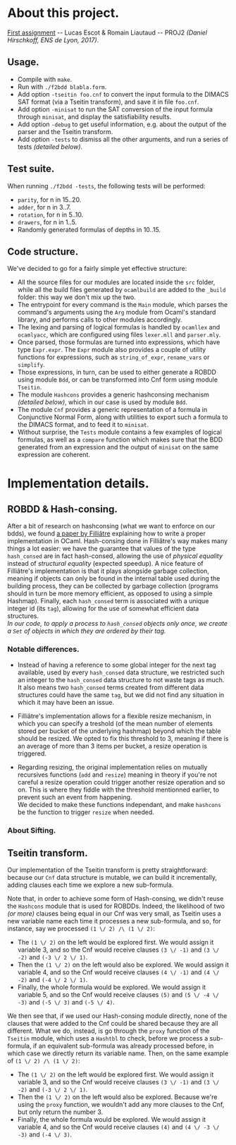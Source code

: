 # About this project.

[First assignment](http://perso.ens-lyon.fr/daniel.hirschkoff/P2/) -- Lucas Escot & Romain Liautaud -- PROJ2 *(Daniel Hirschkoff, ENS de Lyon, 2017)*.

## Usage.

- Compile with `make`.
- Run with `./f2bdd blabla.form`.
- Add option `-tseitin foo.cnf` to convert the input formula to the DIMACS SAT format (via a Tseitin transform), and save it in file `foo.cnf`.
- Add option `-minisat` to run the SAT conversion of the input formula through `minisat`, and display the satisfiability results.
- Add option `-debug` to get useful information, e.g. about the output of the parser and the Tseitin transform.
- Add option `-tests` to dismiss all the other arguments, and run a series of tests *(detailed below)*.

## Test suite.

When running `./f2bdd -tests`, the following tests will be performed:
- `parity`, for n in 15..20.
- `adder`, for n in 3..7.
- `rotation`, for n in 5..10.
- `drawers`, for n in 1..5.
- Randomly generated formulas of depths in 10..15.

## Code structure.

We've decided to go for a fairly simple yet effective structure:
- All the source files for our modules are located inside the `src` folder, while all the build files generated by `ocamlbuild` are added to the `_build` folder: this way we don't mix up the two.
- The entrypoint for every command is the `Main` module, which parses the command's arguments using the `Arg` module from Ocaml's standard library, and performs calls to other modules accordingly.
- The lexing and parsing of logical formulas is handled by `ocamllex` and `ocamlyacc`, which are configured using files `lexer.mll` and `parser.mly`.
- Once parsed, those formulas are turned into expressions, which have type `Expr.expr`. The `Expr` module also provides a couple of utility functions for expressions, such as `string_of_expr`, `rename_vars` or `simplify`.
- Those expressions, in turn, can be used to either generate a ROBDD using module `Bdd`, or can be transformed into Cnf form using module `Tseitin`.
- The module `Hashcons` provides a generic hashconsing mechanism *(detailed below)*, which in our case is used by module `Bdd`.
- The module `Cnf` provides a generic representation of a formula in Conjunctive Normal Form, along with utilities to export such a formula to the DIMACS format, and to feed it to `minisat`.
- Without surprise, the `Tests` module contains a few examples of logical formulas, as well as a `compare` function which makes sure that the BDD generated from an expression and the output of `minisat` on the same expression are coherent.

# Implementation details.

## ROBDD & Hash-consing.

After a bit of research on hashconsing (what we want to enforce on our bdds), we found [a paper by Filliâtre][hashconsing] explaining how to write a proper implementation in OCaml.
Hash-consing done in Filliâtre's way makes many things a lot easier: we have the guarantee that values of the type `hash_consed` are in fact hash-consed, allowing the use of *physical equality* instead of *structural equality* (expected speedup).
A nice feature of Filliâtre's implementation is that it plays alongside garbage collection, meaning if objects can only be found in the internal table used during the building process, they can be collected by garbage collection (programs should in turn be more memory efficient, as opposed to using a simple Hashmap).
Finally, each `hash_consed` term is associated with a unique integer id (its `tag`), allowing for the use of somewhat efficient data structures.  
*In our code, to apply a process to `hash_consed` objects only once, we create a `Set` of objects in which they are ordered by their tag.*

### Notable differences.

- Instead of having a reference to some global integer for the next tag available, used by every `hash_consed` data structure, we restricted such an integer to the `hash_consed` data structure to not waste tags as much. It also means two `hash_consed` terms created from different data structures could have the same `tag`, but we did not find any situation in which it may have been an issue.

- Filliâtre's implementation allows for a flexible resize mechanism, in which you can specify a treshold (of the mean number of elements stored per bucket of the underlying hashmap) beyond which the table should be resized. We opted to fix this threshold to 3, meaning if there is an average of more than 3 items per bucket, a resize operation is triggered.

- Regarding resizing, the original implementation relies on mutually recursives functions (`add` and `resize`) meaning in theory if you're not careful a resize operation could trigger another resize operation and so on. This is where they fiddle with the threshold mentionned earlier, to prevent such an event from happening.  
  We decided to make these functions independant, and make `hashcons` be the function to trigger `resize` when needed.

[hashconsing]: https://www.lri.fr/~filliatr/ftp/publis/hash-consing2.pdf

### About Sifting.


## Tseitin transform.

Our implementation of the Tseitin transform is pretty straightforward: because our `Cnf` data structure is mutable, we can build it incrementally, adding clauses each time we explore a new sub-formula. 

Note that, in order to achieve some form of Hash-consing, we didn't reuse the `Hashcons` module that is used for ROBDDs. Indeed, the likelihood of two *(or more)* clauses being equal in our Cnf was very small, as Tseitin uses a new variable name each time it processes a new sub-formula, and so, for instance, say we processed `(1 \/ 2) /\ (1 \/ 2)`:
- The `(1 \/ 2)` on the left would be explored first. We would assign it variable 3, and so the Cnf would receive clauses `(3 \/ -1)` and `(3 \/ -2)` and `(-3 \/ 2 \/ 1)`.
- Then the `(1 \/ 2)` on the left would also be explored. We would assign it variable 4, and so the Cnf would receive clauses `(4 \/ -1)` and `(4 \/ -2)` and `(-4 \/ 2 \/ 1)`.
- Finally, the whole formula would be explored. We would assign it variable 5, and so the Cnf would receive clauses `(5)` and `(5 \/ -4 \/ -3)` and `(-5 \/ 3)` and `(-5 \/ 4)`.

We then see that, if we used our Hash-consing module directly, none of the clauses that were added to the Cnf could be shared because they are all different. What we do, instead, is go through the `proxy` function of the `Tseitin` module, which uses a `Hashtbl` to check, before we process a sub-formula, if an equivalent sub-formula was already processed before, in which case we directly return its variable name. Then, on the same example of `(1 \/ 2) /\ (1 \/ 2)`:
- The `(1 \/ 2)` on the left would be explored first. We would assign it variable 3, and so the Cnf would receive clauses `(3 \/ -1)` and `(3 \/ -2)` and `(-3 \/ 2 \/ 1)`.
- Then the `(1 \/ 2)` on the left would also be explored. Because we're using the `proxy` function, we wouldn't add any more clauses to the Cnf, but only return the number 3.
- Finally, the whole formula would be explored. We would assign it variable 4, and so the Cnf would receive clauses `(4)` and `(4 \/ -3 \/ -3)` and `(-4 \/ 3)`.